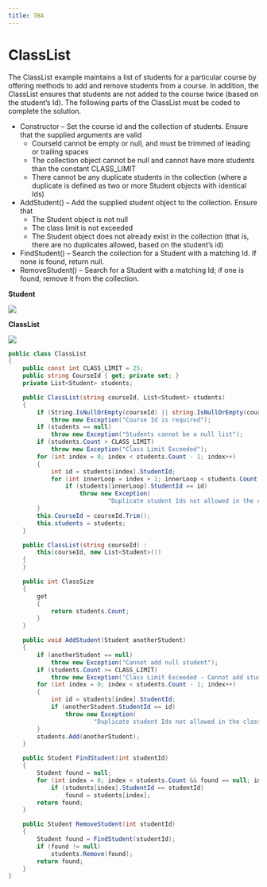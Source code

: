 ```yaml
---
title: TBA
---
```

# ClassList

The ClassList example maintains a list of students for a particular course by offering methods to add and remove students from a course. In addition, the ClassList ensures that students are not added to the course twice (based on the student’s Id). The following parts of the ClassList must be coded to complete the solution.

* Constructor – Set the course id and the collection of students. Ensure that the supplied arguments are valid
  * CourseId cannot be empty or null, and must be trimmed of leading or trailing spaces
  * The collection object cannot be null and cannot have more students than the constant CLASS_LIMIT
  * There cannot be any duplicate students in the collection (where a duplicate is defined as two or more Student objects with identical Ids)
* AddStudent() – Add the supplied student object to the collection. Ensure that
  * The Student object is not null
  * The class limit is not exceeded
  * The Student object does not already exist in the collection (that is, there are no duplicates allowed, based on the student’s id)
* FindStudent() – Search the collection for a Student with a matching Id. If none is found, return null.
* RemoveStudent() – Search for a Student with a matching Id; if one is found, remove it from the collection.

**Student**

![](K-Student.png)

**ClassList**

![](K-ClassList.png)

```csharp
public class ClassList
{
    public const int CLASS_LIMIT = 25;
    public string CourseId { get; private set; }
    private List<Student> students;

    public ClassList(string courseId, List<Student> students)
    {
        if (String.IsNullOrEmpty(courseId) || string.IsNullOrEmpty(courseId.Trim()))
            throw new Exception("Course Id is required");
        if (students == null)
            throw new Exception("Students cannot be a null list");
        if (students.Count > CLASS_LIMIT)
            throw new Exception("Class Limit Exceeded");
        for (int index = 0; index < students.Count - 1; index++)
        {
            int id = students[index].StudentId;
            for (int innerLoop = index + 1; innerLoop < students.Count; innerLoop++)
                if (students[innerLoop].StudentId == id)
                    throw new Exception(
                            "Duplicate student Ids not allowed in the class list");
        }
        this.CourseId = courseId.Trim();
        this.students = students;
    }

    public ClassList(string courseId) :
        this(courseId, new List<Student>())
    {
    }

    public int ClassSize
    {
        get
        {
            return students.Count;
        }
    }

    public void AddStudent(Student anotherStudent)
    {
        if (anotherStudent == null)
            throw new Exception("Cannot add null student");
        if (students.Count >= CLASS_LIMIT)
            throw new Exception("Class Limit Exceeded - Cannot add student");
        for (int index = 0; index < students.Count - 1; index++)
        {
            int id = students[index].StudentId;
            if (anotherStudent.StudentId == id)
                throw new Exception(
                        "Duplicate student Ids not allowed in the class list");
        }
        students.Add(anotherStudent);
    }

    public Student FindStudent(int studentId)
    {
        Student found = null;
        for (int index = 0; index < students.Count && found == null; index++)
            if (students[index].StudentId == studentId)
                found = students[index];
        return found;
    }

    public Student RemoveStudent(int studentId)
    {
        Student found = FindStudent(studentId);
        if (found != null)
            students.Remove(found);
        return found;
    }
}
```
